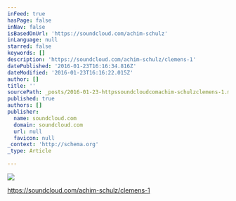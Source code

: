 ```yaml
---
inFeed: true
hasPage: false
inNav: false
isBasedOnUrl: 'https://soundcloud.com/achim-schulz'
inLanguage: null
starred: false
keywords: []
description: 'https://soundcloud.com/achim-schulz/clemens-1'
datePublished: '2016-01-23T16:16:34.816Z'
dateModified: '2016-01-23T16:16:22.015Z'
author: []
title: ''
sourcePath: _posts/2016-01-23-httpssoundcloudcomachim-schulzclemens-1.md
published: true
authors: []
publisher:
  name: soundcloud.com
  domain: soundcloud.com
  url: null
  favicon: null
_context: 'http://schema.org'
_type: Article

---
```

![](https://the-grid-user-content.s3-us-west-2.amazonaws.com/9e1c4ba8-5e30-4b11-8578-5e75e3b708cd.jpg)

https://soundcloud.com/achim-schulz/clemens-1